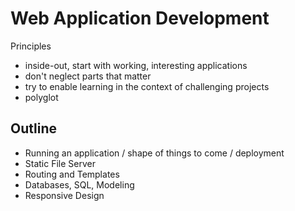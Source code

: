 # Web Application Development

Principles
- inside-out, start with working, interesting applications
- don't neglect parts that matter
- try to enable learning in the context of challenging projects
- polyglot


## Outline

- Running an application / shape of things to come / deployment
- Static File Server
- Routing and Templates
- Databases, SQL, Modeling
- Responsive Design
